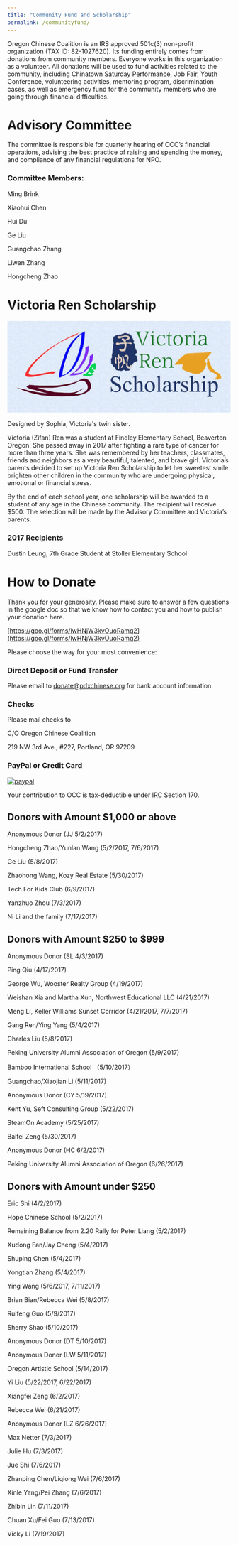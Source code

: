 ```yaml
---
title: "Community Fund and Scholarship"
permalink: /communityfund/
---
```

Oregon Chinese Coalition is an IRS approved 501c(3) non-profit organization (TAX ID: 82-1027620). Its funding entirely comes from donations from community members. Everyone works in this organization as a volunteer. All donations will be used to fund activities related to the community, including Chinatown Saturday Performance, Job Fair, Youth Conference, volunteering activities, mentoring program, discrimination cases, as well as emergency fund for the community members who are going through financial difficulties.

# Advisory Committee

The committee is responsible for quarterly hearing of OCC’s financial operations, advising the best practice of raising and spending the money, and compliance of any financial regulations for NPO.

### Committee Members:

Ming Brink

Xiaohui Chen

Hui Du

Ge Liu

Guangchao Zhang

Liwen Zhang

Hongcheng Zhao

# Victoria Ren Scholarship

<p><img src="/assets/images/activities/victoria_scholarship.jpg"></p>
Designed by Sophia, Victoria's twin sister.

Victoria (Zifan) Ren was a student at Findley Elementary School, Beaverton Oregon. She passed away in 2017 after fighting a rare type of cancer for more than three years. She was remembered by her teachers, classmates, friends and neighbors as a very beautiful, talented, and brave girl. Victoria’s parents decided to set up Victoria Ren Scholarship to let her sweetest smile brighten other children in the community who are undergoing physical, emotional or financial stress.

By the end of each school year, one scholarship will be awarded to a student of any age in the Chinese community. The recipient will receive $500. The selection will be made by the Advisory Committee and Victoria’s parents.

### 2017 Recipients

Dustin Leung, 7th Grade Student at Stoller Elementary School

# How to Donate

Thank you for your generosity. Please make sure to answer a few questions in the google doc so that we know how to contact you and how to publish your donation here.

[https://goo.gl/forms/lwHNjW3kvOuoRamq2](https://goo.gl/forms/lwHNjW3kvOuoRamq2)

Please choose the way for your most convenience:

### Direct Deposit or Fund Transfer

Please email to donate@pdxchinese.org for bank account information.

### Checks

Please mail checks to

C/O Oregon Chinese Coalition

219 NW 3rd Ave., #227, Portland, OR 97209

### PayPal or Credit Card

[![paypal](https://www.paypalobjects.com/en_US/i/btn/btn_donateCC_LG.gif)](https://www.paypal.com/cgi-bin/webscr?cmd=_s-xclick&hosted_button_id=GWHJ99U9AEFFN)

Your contribution to OCC is tax-deductible under IRC Section 170.

## Donors with Amount $1,000 or above

Anonymous Donor (JJ 5/2/2017)

Hongcheng Zhao/Yunlan Wang (5/2/2017, 7/6/2017)

Ge Liu (5/8/2017)

Zhaohong Wang, Kozy Real Estate (5/30/2017)

Tech For Kids Club (6/9/2017)

Yanzhuo Zhou (7/3/2017)

Ni Li and the family (7/17/2017)

## Donors with Amount $250 to $999

Anonymous Donor (SL 4/3/2017)

Ping Qiu (4/17/2017)

George Wu, Wooster Realty Group (4/19/2017)

Weishan Xia and Martha Xun, Northwest Educational LLC (4/21/2017)

Meng Li, Keller Williams Sunset Corridor (4/21/2017, 7/7/2017)

Gang Ren/Ying Yang (5/4/2017)

Charles Liu (5/8/2017)

Peking University Alumni Association of Oregon (5/9/2017)

Bamboo International School （5/10/2017）

Guangchao/Xiaojian Li (5/11/2017)

Anonymous Donor (CY 5/19/2017)

Kent Yu, Seft Consulting Group (5/22/2017)

SteamOn Academy (5/25/2017)

Baifei Zeng (5/30/2017)

Anonymous Donor (HC 6/2/2017)

Peking University Alumni Association of Oregon (6/26/2017)

## Donors with Amount under $250

Eric Shi (4/2/2017)

Hope Chinese School (5/2/2017)

Remaining Balance from 2.20 Rally for Peter Liang (5/2/2017)

Xudong Fan/Jay Cheng (5/4/2017)

Shuping Chen (5/4/2017)

Yongtian Zhang (5/4/2017)

Ying Wang (5/6/2017, 7/11/2017)

Brian Bian/Rebecca Wei (5/8/2017)

Ruifeng Guo (5/9/2017)

Sherry Shao (5/10/2017)

Anonymous Donor (DT 5/10/2017)

Anonymous Donor (LW 5/11/2017)

Oregon Artistic School (5/14/2017)

Yi Liu (5/22/2017, 6/22/2017)

Xiangfei Zeng (6/2/2017)

Rebecca Wei (6/21/2017)

Anonymous Donor (LZ 6/26/2017)

Max Netter (7/3/2017)

Julie Hu (7/3/2017)

Jue Shi (7/6/2017)

Zhanping Chen/Liqiong Wei (7/6/2017)

Xinle Yang/Pei Zhang (7/6/2017)

Zhibin Lin (7/11/2017)

Chuan Xu/Fei Guo (7/13/2017)

Vicky Li (7/19/2017)
